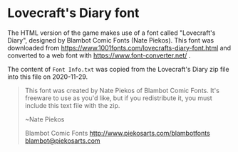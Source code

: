 # Lovecraft's Diary font

The HTML version of the game makes use of a font called "Lovecraft's Diary",
designed by Blambot Comic Fonts (Nate Piekos).  This font was downloaded from
https://www.1001fonts.com/lovecrafts-diary-font.html and converted to a web font
with https://www.font-converter.net/ .

The content of `Font Info.txt` was copied from the Lovecraft's Diary zip file
into this file on 2020-11-29.

> This font was created by Nate Piekos of Blambot Comic Fonts.  It's freeware to
> use as you'd like, but if you redistribute it, you must include this text file
> with the zip.
> 
> ~Nate Piekos
> 
> Blambot Comic Fonts
> http://www.piekosarts.com/blambotfonts
> blambot@piekosarts.com

